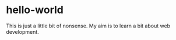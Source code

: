 # hello-world
This is just a little bit of nonsense. My aim is to learn a bit about web development.
